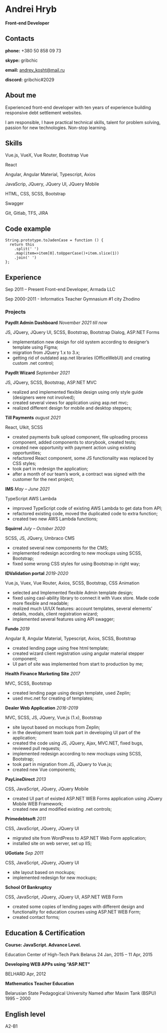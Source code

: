 # Andrei Hryb

**Front-end Developer**

## Contacts

**phone:** +380 50 858 09 73

**skype:** gribchic

**email:** andrey_kosht@mail.ru

**discord:** gribchic#2029

## About me

Experienced  front-end  developer  with  ten  years  of  experience  building  responsive  debt 
settlement websites.

I am responsible, I have practical technical skills, talent for problem solving, passion for new 
technologies. Non-stop learning. 

## Skills

Vue.js, VueX, Vue Router, Bootstrap Vue 

React 

Angular, Angular Material, Typescript, Axios 

JavaScrip, JQuery, JQuery UI, JQuery Mobile 

HTML, CSS, SCSS, Bootstrap 

Swagger 

Git, Gitlab, TFS, JIRA

## Code example
```
String.prototype.toJadenCase = function () {
  return this
    .split(' ')
    .map(item=>item[0].toUpperCase()+item.slice(1))
    .join(' ')    
};
```

## Experience

Sep 2011 – Present Front-end Developer, Armada LLC
 
Sep 2000-2011 - Informatics Teacher Gymnasium #1 city Zhodino

### Projects

**PaydIt Admin Dashboard** _November 2021 till now_

JS, JQuery, JQuery UI, SCSS, Bootstrap, Bootstrap Dialog, ASP.NET Forms

-  implementation new design for old system according to designer’s template using Figma;
-  migration from JQuery 1.x to 3.x;
-  getting rid of outdated asp.net libraries (OfficeWebUI) and creating custom .net control;
 
**PaydIt Wizard** _September 2021_
 
JS, JQuery, SCSS, Bootstrap, ASP.NET MVC

-  realized and implemented flexible design using only style guide (designers were not 
involved);
-  created several views for application using asp.net mvc;
-  realized different design for mobile and desktop steppers;

**Till Payments** _august 2021_
 
React, UIkit, SCSS 
-  created  payments  bulk  upload  component,  file  uploading  process  component,  added 
components to storybook, created tests;
-  created new opportunity with payment action using existing opportunities; 
-  refactored React component, some JS functionality was replaced by CSS styles; 
-  took part in redesign the application;
-  after a month of our team’s work, a contract was signed with the customer for the next project;

**IMS** _May – June 2021_

TypeScript AWS Lambda

-  improved TypeScript code of existing AWS Lambda to get data from API;
-  refactored existing code, moved the duplicated code to extra function;
-  created two new AWS Lambda functions;

**Squirrel** _July – October 2020_

SCSS, JS, JQuery, Umbraco CMS

-  created several new components for the CMS;
-  implemented redesign according to new mockups using SCSS, Bootstrap;
-  fixed some wrong CSS styles for using Bootstrap in right way;

**IDValidation portal** _2019-2020_

Vue.js, Vuex, Vue Router, Axios, SCSS, Bootstrap, CSS Animation

-  selected and Implemented flexible Admin template design;
-  fixed using casl-ability library to connect it with Vuex store. Made code more flexible and 
readable;
-  realized much UI/UX features: account templates, several elements’ details, modals, client 
registration wizard;
-  implemented several features using API swagger;

**Fundo** _2019_

Angular 8, Angular Material, Typescript, Axios, SCSS, Bootstrap

-  created lending page using free html template;
-  created wizard client registration using angular material stepper component;
-  UI part of site was implemented from start to production by me;

**Health Finance Marketing Site** _2017_

MVC, SCSS, Bootstrap

-  created lending page using design template, used Zeplin;
-  used mvc.net for creating of templates;

**Dealer Web Application** _2016-2019_

MVC, SCSS, JS, JQuery, Vue.js (1.x), Bootstrap

-  site layout based on mockups from Zeplin;
-  in the development team took part in developing UI part of the application;
-  created the code using JS, JQuery, Ajax, MVC.NET, fixed bugs, reviewed pull requests; 
-  implemented redesign according to new mockups using SCSS, Bootstrap;
-  took part in migration from JS, JQuery to Vue.js;
-  created new Vue components;

**PayLineDirect** _2013_

CSS, JavaScript, JQuery, JQuery Mobile

-  created UI part of existed ASP.NET WEB Forms application using JQuery Mobile WEB 
Framework;
-  created new and modified existing .net controls;
 
**Primedebtsoft** _2011_

CSS, JavaScript, JQuery, JQuery UI

-  migrated site from WordPress to ASP.NET Web Form application;
-  installed site on web server, set up IIS;

**UGotiate** _Sep 2011_

CSS, JavaScript, JQuery, JQuery UI

-  site layout based on mockups;
-  implemented redesign for new mockups;

**School Of Bankruptcy**

CSS, JavaScript, JQuery, JQuery UI, ASP.NET WEB Form

-  created some copies of lending pages with different design and functionality for education 
courses using ASP.NET WEB Form;
-  created contact forms;

## Education & Certification

**Course: JavaScript. Advance Level.**

Education Center of High-Tech Park Belarus 24 Jan, 2015 – 11 Apr, 2015 
 
**Developing WEB APPs using “ASP.NET”**

BELHARD Apr, 2012 
 
**Mathematics Teacher Education**

Belarusian State Pedagogical University Named after Maxim Tank (BSPU) 1995 – 2000 

## English level

A2-B1
